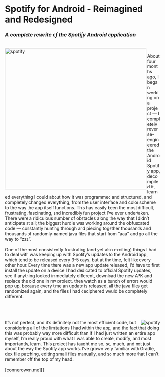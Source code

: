 # Spotify for Android - Reimagined and Redesigned
### *A complete rewrite of the Spotify Android application*  
<br/>
<img align="left" width="460" src="http://i.imgur.com/4req9Th.png" title="spotify" />
<br/>
About four months ago, I began working on a project — I completely reverse-engineered the Android Spotify app, decompiled it, learned everything I could about how it was programmed and structured, and completely changed everything, from the user interface and color scheme to the way the app itself functions. This has easily been the most difficult, frustrating, fascinating, and incredibly fun project I’ve ever undertaken. There were a ridiculous number of obstacles along the way that I didn’t anticipate at all; the biggest hurdle was working around the obfuscated code — constantly hunting through and piecing together thousands and thousands of randomly-named java files that start from “aaa” and go all the way to “zzz”.
<br/>
<br/>
One of the most consistently frustrating (and yet also exciting) things I had to deal with was keeping up with Spotify’s updates to the Android app, which tend to be released every 3-5 days, but at the time, felt like every other hour. Every time there was a new app update released, I’d have to first install the update on a device I had dedicated to official Spotify updates, see if anything looked immediately different, download the new APK and replace the old one in my project, then watch as a bunch of errors would pop up, because every time an update is released, all the java files get randomized again, and the files I had deciphered would be completely different.
<br/>
<br/>
<br/>
<br/>
<br/>
<img align="right" src="http://i.imgur.com/Wi3CVAi.png" title="spotify" /> It’s not perfect, and it’s definitely not the most efficient code, but considering all of the limitations I had within the app, and the fact that doing this was probably way more difficult than if I had just written an entire app myself, I’m really proud with what I was able to create, modify, and most importantly, learn. This project has taught me so, so, much, and not just about the way the Spotify app works. I’ve grown very familiar with Gradle, dex file patching, editing smali files manually, and so much more that I can’t remember off the top of my head. 
<br/>
<br/>
[connerowen.me][]

[connerowen.me]: http://connerowen.me/
